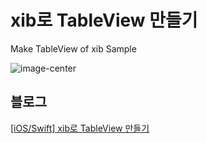 # xib로 TableView 만들기

Make TableView of xib Sample

![image-center](https://sunidev.github.io/assets/images/210118/make-tableview-of-xib-sample.PNG)


## 블로그
[[iOS/Swift] xib로 TableView 만들기](https://sunidev.tistory.com/5)

